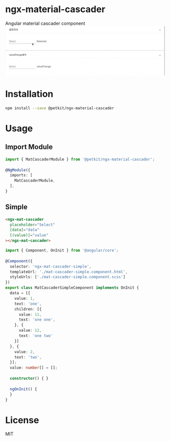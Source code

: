 # ngx-material-cascader
Angular material cascader component
![example](https://github.com/petkit-io/assets/blob/master/ngx-material-cascader.gif)

# Installation

```bash
npm install --save @petkit/ngx-material-cascader
```

# Usage

## Import Module

```ts
import { MatCascaderModule } from '@petkit/ngx-material-cascader';

@NgModule({
  imports: [
    MatCascaderModule,
  ],
}
```

## Simple

```html
<ngx-mat-cascader
  placeholder="Select"
  [data]="data"
  [(value)]="value"
></ngx-mat-cascader>
```

```ts
import { Component, OnInit } from '@angular/core';

@Component({
  selector: 'ngx-mat-cascader-simple',
  templateUrl: './mat-cascader-simple.component.html',
  styleUrls: ['./mat-cascader-simple.component.scss']
})
export class MatCascaderSimpleComponent implements OnInit {
  data = [{
    value: 1,
    text: 'one',
    children: [{
      value: 11,
      text: 'one one',
    }, {
      value: 12,
      text: 'one two'
    }]
  }, {
    value: 2,
    text: 'two',
  }];
  value: number[] = [];

  constructor() { }

  ngOnInit() {
  }
}
```

# License
MIT

